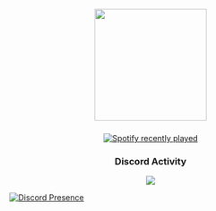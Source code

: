 
<br clear="both">

<div align="center">
  <img height="200" src="https://cdn.discordapp.com/attachments/1232454048452444184/1232850048434438274/56b9bcbd4249ff20ae01c128ccceb1cb.gif?ex=662af494&is=6629a314&hm=a1e0d4ad8afa8c645d858b0aa4a573007e5416acc798f94592e01364fee70a0b&"  />
</div>

###

<div align="center">
  <a href="https://open.spotify.com/user/![DarK](https://spotify-recently-played-readme.vercel.app/api?user=cjezwkasz9kmte79ciklndtg5)">
    <img src="https://spotify-recently-played-readme.vercel.app/api?user=!%5BDarK%5D(https://spotify-recently-played-readme.vercel.app/api?user=cjezwkasz9kmte79ciklndtg5)&count=5&unique=false" alt="Spotify recently played"  />
  </a>
</div>

###

<div align="center">
<h3>Discord Activity</h3>
   <a href="https://discord.com/users/697361342687871007" target="_blank">
      <img src="https://lanyard.cnrad.dev/api/697361342687871007?bg=0d1117&animated=false&hideDiscrim=false&borderRadius=31px">
   </a>
</div>


[![Discord Presence](https://lanyard.cnrad.dev/api/:697361342687871007)](https://discord.com/users/:697361342687871007)

